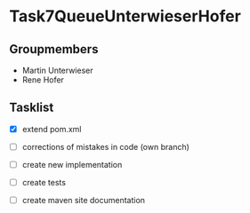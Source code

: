 # Task7QueueUnterwieserHofer

## Groupmembers

- Martin Unterwieser
- Rene Hofer  

## Tasklist

- [X] extend pom.xml  
  
- [ ] corrections of mistakes in code (own branch)  

- [ ] create new implementation  

- [ ] create tests  

- [ ] create maven site documentation
